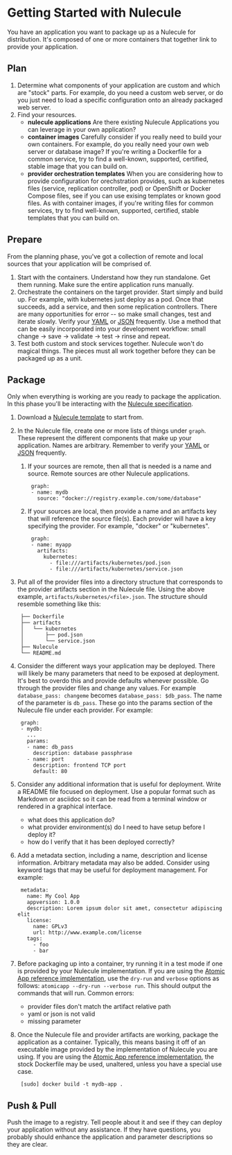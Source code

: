 # Getting Started with Nulecule

You have an application you want to package up as a Nulecule for distribution. It's composed of one or more containers that together link to provide your application.

## Plan
1. Determine what components of your application are custom and which are "stock" parts.  For example, do you need a custom web server, or do you just need to load a specific configuration onto an already packaged web server.
1. Find your resources. 
    - **nulecule applications** Are there existing Nulecule Applications you can leverage in your own application?
    - **container images** Carefully consider if you really need to build your own containers.  For example, do you really need your own web server or database image? If you're writing a Dockerfile for a common service, try to find a well-known, supported, certified, stable image that you can build on.
    - **provider orchestration templates** When you are considering how to provide configuration for orechstration provides, such as kubernetes files (service, replication controller, pod) or OpenShift or Docker Compose files, see if you can use exising templates or known good files. As with container images, if you're writing files for common services, try to find well-known, supported, certified, stable templates that you can build on.

## Prepare
From the planning phase, you've got a collection of remote and local sources that your application will be comprised of.

1. Start with the containers. Understand how they run standalone. Get them running.  Make sure the entire application runs manually.
1. Orchestrate the containers on the target provider. Start simply and build up. For example, with kubernetes just deploy as a pod. Once that succeeds, add a service, and then some replication controllers. There are many opportunities for error -- so make small changes, test and iterate slowly. Verify your [YAML](http://codebeautify.org/yaml-validator) or [JSON](http://jsonlint.com/) frequently. Use a method that can be easily incorporated into your development workflow: small change -> save -> validate -> test -> rinse and repeat.
1. Test both custom and stock services together. Nulecule won't do magical things. The pieces must all work together before they can be packaged up as a unit.

## Package
Only when everything is working are you ready to package the application. In this phase you'll be interacting with the [Nulecule specification](/spec).

1. Download a [Nulecule template](/spec/examples/template) to start from.
1. In the Nulecule file, create one or more lists of things under `graph`. These represent the different components that make up your application. Names are arbitrary. Remember to verify your [YAML](http://codebeautify.org/yaml-validator) or [JSON](http://jsonlint.com/) frequently.

    1. If your sources are remote, then all that is needed is a name and source. Remote sources are other Nulecule applications.

            graph:
            - name: mydb
              source: "docker://registry.example.com/some/database"
    1. If your sources are local, then provide a name and an artifacts key that will reference the source file(s). Each provider will have a key specifying the provider. For example, "docker" or "kubernetes".

            graph:
            - name: myapp
              artifacts:
                kubernetes:
                  - file:///artifacts/kubernetes/pod.json
                  - file:///artifacts/kubernetes/service.json

1. Put all of the provider files into a directory structure that corresponds to the provider artifacts section in the Nulecule file. Using the above example, `artifacts/kubernetes/<file>.json`. The structure should resemble something like this:

        ├── Dockerfile
        ├── artifacts
        │   └── kubernetes
        │       ├── pod.json
        │       └── service.json
        ├── Nulecule
        └── README.md

1. Consider the different ways your application may be deployed. There will likely be many parameters that need to be exposed at deployment. It's best to overdo this and provide defaults whenever possible. Go through the provider files and change any values. For example `database_pass: changeme` becomes `database_pass: $db_pass`. The name of the parameter is `db_pass`. These go into the params section of the Nulecule file under each provider. For example:


        graph:
        - mydb:
          ...
          params:
          - name: db_pass
            description: database passphrase
          - name: port
            description: frontend TCP port
            default: 80

1. Consider any additional information that is useful for deployment. Write a README file focused on deployment. Use a popular format such as Markdown or asciidoc so it can be read from a terminal window or rendered in a graphical interface.
    * what does this application do?
    * what provider environment(s) do I need to have setup before I deploy it?
    * how do I verify that it has been deployed correctly?

1. Add a metadata section, including a name, description and license information. Arbitrary metadata may also be added. Consider using keyword tags that may be useful for deployment management. For example:

        metadata:
          name: My Cool App
          appversion: 1.0.0
          description: Lorem ipsum dolor sit amet, consectetur adipiscing elit
          license:
            name: GPLv3
            url: http://www.example.com/license
          tags:
            - foo
            - bar

1. Before packaging up into a container, try running it in a test mode if one is provided by your Nulecule implementation.  If you are using the [Atomic App reference implementation](https://github.com/projectatomic/atomicapp), use the `dry-run` and `verbose` options as follows: `atomicapp --dry-run --verbose run`. This should output the commands that will run. Common errors:
    * provider files don't match the artifact relative path
    * yaml or json is not valid
    * missing parameter

1. Once the Nulecule file and provider artifacts are working, package the application as a container. Typically, this means basing it off of an executable image provided by the implementation of Nulecule you are using.  If you are using the [Atomic App reference implementation](https://github.com/projectatomic/atomicapp), the stock Dockerfile may be used, unaltered, unless you have a special use case.

        [sudo] docker build -t mydb-app .

## Push & Pull
Push the image to a registry. Tell people about it and see if they can deploy your application without any assistance. If they have questions, you probably should enhance the application and parameter descriptions so they are clear.
